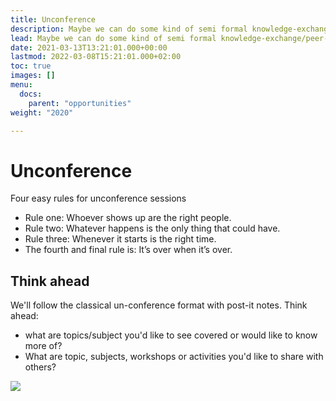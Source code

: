 ```yaml
---
title: Unconference
description: Maybe we can do some kind of semi formal knowledge-exchange/peer-learning?
lead: Maybe we can do some kind of semi formal knowledge-exchange/peer-learning?
date: 2021-03-13T13:21:01.000+00:00
lastmod: 2022-03-08T15:21:01.000+02:00
toc: true
images: []
menu: 
  docs:
    parent: "opportunities"
weight: "2020"

---
```

# Unconference

Four easy rules for unconference sessions

* Rule one: Whoever shows up are the right people.
* Rule two: Whatever happens is the only thing that could have.
* Rule three: Whenever it starts is the right time.
* The fourth and final rule is: It’s over when it’s over.

## Think ahead

We'll follow the classical un-conference format with post-it notes. Think ahead:

* what are topics/subject you'd like to see covered or would like to know more of?
* What are topic, subjects, workshops or activities you'd like to share with others?

![](/images/marilia-castelli-jx_7odso9_w-unsplash.jpg)